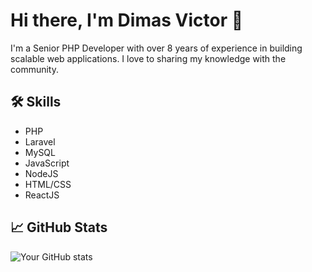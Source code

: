# Hi there, I'm Dimas Victor 👋

I'm a Senior PHP Developer with over 8 years of experience in building scalable web applications. I love to sharing my knowledge with the community.

## 🛠️ Skills
- PHP
- Laravel
- MySQL
- JavaScript
- NodeJS
- HTML/CSS
- ReactJS

## 📈 GitHub Stats
![Your GitHub stats](https://github-readme-stats.vercel.app/api?username=dimasvic357&show_icons=true&theme=radical)
